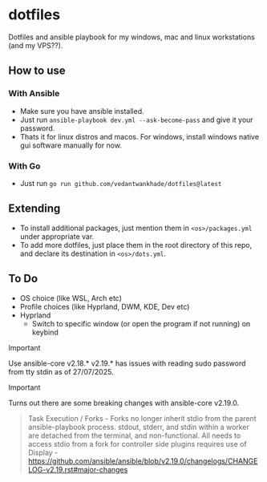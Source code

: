 # dotfiles
Dotfiles and ansible playbook for my windows, mac and linux workstations (and my VPS??).

## How to use
### With Ansible
- Make sure you have ansible installed.
- Just run `ansible-playbook dev.yml --ask-become-pass` and give it your password.
- Thats it for linux distros and macos. For windows, install windows native gui software manually for now.
### With Go
- Just run `go run github.com/vedantwankhade/dotfiles@latest`

## Extending
- To install additional packages, just mention them in `<os>/packages.yml` under appropriate var.
- To add more dotfiles, just place them in the root directory of this repo, and declare its destination in `<os>/dots.yml`.

## To Do
- OS choice (like WSL, Arch etc)
- Profile choices (like Hyprland, DWM, KDE, Dev etc)
- Hyprland
  - Switch to specific window (or open the program if not running) on keybind

> [!IMPORTANT]  
> Use ansible-core v2.18.*
> v2.19.* has issues with reading sudo password from tty stdin as of 27/07/2025.

> [!IMPORTANT]
> Turns out there are some breaking changes with ansible-core v2.19.0. 
> > Task Execution / Forks - Forks no longer inherit stdio from the parent ansible-playbook process. stdout, stderr, and stdin within a worker are detached from the terminal, and non-functional. All needs to access stdio from a fork for controller side plugins requires use of Display - 
> https://github.com/ansible/ansible/blob/v2.19.0/changelogs/CHANGELOG-v2.19.rst#major-changes